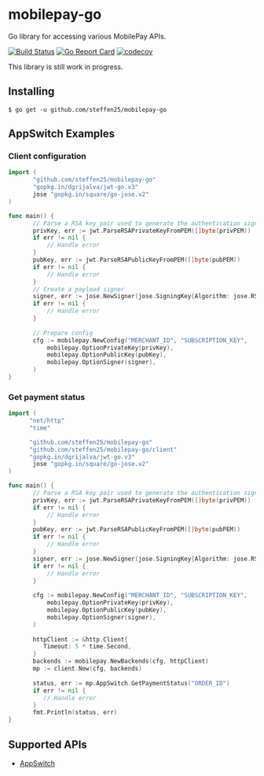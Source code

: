 # mobilepay-go
Go library for accessing various MobilePay APIs.

[![Build Status](https://travis-ci.org/steffen25/mobilepay-go.svg?branch=master)](https://travis-ci.org/steffen25/mobilepay-go)
[![Go Report Card](https://goreportcard.com/badge/github.com/steffen25/mobilepay-go)](https://goreportcard.com/report/github.com/steffen25/mobilepay-go)
[![codecov](https://codecov.io/gh/steffen25/mobilepay-go/branch/master/graph/badge.svg)](https://codecov.io/gh/steffen25/mobilepay-go)

This library is still work in progress.

## Installing
    $ go get -u github.com/steffen25/mobilepay-go
    
## AppSwitch Examples

### Client configuration

 ```go
import (
	    "github.com/steffen25/mobilepay-go"
	    "gopkg.in/dgrijalva/jwt-go.v3"
        jose "gopkg.in/square/go-jose.v2"
)

func main() {
        // Parse a RSA key pair used to generate the authentication signature
        privKey, err := jwt.ParseRSAPrivateKeyFromPEM([]byte(privPEM))
        if err != nil {
            // Handle error
        }
        pubKey, err := jwt.ParseRSAPublicKeyFromPEM([]byte(pubPEM))
        if err != nil {
            // Handle error
        }
        // Create a payload signer
        signer, err := jose.NewSigner(jose.SigningKey{Algorithm: jose.RS256, Key: privKey}, nil)
        if err != nil {
            // Handle error
        }
        
        // Prepare config
        cfg := mobilepay.NewConfig("MERCHANT_ID", "SUBSCRIPTION_KEY", 
            mobilepay.OptionPrivateKey(privKey),
            mobilepay.OptionPublicKey(pubKey),
            mobilepay.OptionSigner(signer),
        )
}
```
 
 ### Get payment status
 
  ```go
 import (
        "net/http"
        "time"

 	    "github.com/steffen25/mobilepay-go"
        "github.com/steffen25/mobilepay-go/client"
 	    "gopkg.in/dgrijalva/jwt-go.v3"
         jose "gopkg.in/square/go-jose.v2"
 )
 
 func main() {
         // Parse a RSA key pair used to generate the authentication signature
         privKey, err := jwt.ParseRSAPrivateKeyFromPEM([]byte(privPEM))
         if err != nil {
             // Handle error
         }
         pubKey, err := jwt.ParseRSAPublicKeyFromPEM([]byte(pubPEM))
         if err != nil {
             // Handle error
         }
         signer, err := jose.NewSigner(jose.SigningKey{Algorithm: jose.RS256, Key: privKey}, nil)
         if err != nil {
             // Handle error
         }
         
         cfg := mobilepay.NewConfig("MERCHANT_ID", "SUBSCRIPTION_KEY", 
             mobilepay.OptionPrivateKey(privKey),
             mobilepay.OptionPublicKey(pubKey),
             mobilepay.OptionSigner(signer),
         )
        
         httpClient := &http.Client{
            Timeout: 5 * time.Second,
         }
         backends := mobilepay.NewBackends(cfg, httpClient)
         mp := client.New(cfg, backends)
         
         status, err := mp.AppSwitch.GetPaymentStatus("ORDER_ID")
         if err != nil {
            // Handle error
         }
         fmt.Println(status, err)
 }
 ```

## Supported APIs
- [AppSwitch](https://github.com/MobilePayDev/MobilePay-AppSwitch-API)